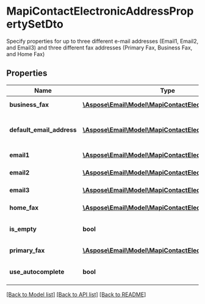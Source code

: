 # MapiContactElectronicAddressPropertySetDto

Specify properties for up to three different e-mail addresses (Email1, Email2, and Email3) and three different fax addresses (Primary Fax, Business Fax, and Home Fax)

## Properties
Name | Type | Description | Notes
---- | ---- | ----------- | -----
**business_fax** | [**\Aspose\Email\Model\MapiContactElectronicAddressDto**](MapiContactElectronicAddressDto.md) | Refers to the group of properties that define the business fax address for a contact. | [optional] 
**default_email_address** | [**\Aspose\Email\Model\MapiContactElectronicAddressDto**](MapiContactElectronicAddressDto.md) | Default value of electronic address Uses when user does not set any electronic address if UseAutocomplete property is set 'true' | [optional] 
**email1** | [**\Aspose\Email\Model\MapiContactElectronicAddressDto**](MapiContactElectronicAddressDto.md) | Refers to the group of properties that define the first e-mail address for a contact. | [optional] 
**email2** | [**\Aspose\Email\Model\MapiContactElectronicAddressDto**](MapiContactElectronicAddressDto.md) | Refers to the group of properties that define the second e-mail address for a contact. | [optional] 
**email3** | [**\Aspose\Email\Model\MapiContactElectronicAddressDto**](MapiContactElectronicAddressDto.md) | Refers to the group of properties that define the third e-mail address for a contact. | [optional] 
**home_fax** | [**\Aspose\Email\Model\MapiContactElectronicAddressDto**](MapiContactElectronicAddressDto.md) | Refers to the group of properties that define the home fax address for a contact. | [optional] 
**is_empty** | **bool** | Shows if MapiContactElectronicAddressPropertySetDto is empty | 
**primary_fax** | [**\Aspose\Email\Model\MapiContactElectronicAddressDto**](MapiContactElectronicAddressDto.md) | Refers to the group of properties that define the primary fax address for a contact. | [optional] 
**use_autocomplete** | **bool** | Indicates that one electronic address is completed automatically in case if user does not set any electronic address | 




[[Back to Model list]](README.md#documentation-for-models) [[Back to API list]](README.md#documentation-for-api-endpoints) [[Back to README]](README.md)

